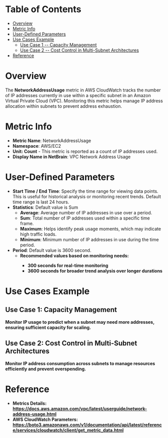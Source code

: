 # Table of Contents
- [Overview](#overview)
- [Metric Info](#metric-info)
- [User-Defined Parameters](#user-defined-parameters)
- [Use Cases Example](#example)
    - [Use Case 1 -- Capacity Management](#example-1) 
    - [Use Case 2 -- Cost Control in Multi-Subnet Architectures](#example-2)
- [Reference](#reference)

# Overview <a name="overview"></a>
The <b>NetworkAddressUsage</b>  metric in AWS CloudWatch tracks the number of IP addresses currently in use within a specific subnet in an Amazon Virtual Private Cloud (VPC). Monitoring this metric helps manage IP address allocation within subnets to prevent address exhaustion.

# Metric Info <a name="metric-info"></a>
* <b>Metric Name</b>: NetworkAddressUsage
* <b>Namespace</b>: AWS/EC2
* <b>Unit: Count</b> - This metric is reported as a count of IP addresses used.
* <b>Display Name in NetBrain</b>: VPC Network Address Usage

# User-Defined Parameters <a name="user-defined-parameters"></a>
* <b>Start Time / End Time</b>: Specify the time range for viewing data points. This is useful for historical analysis or monitoring recent trends. Default time range is last 24 hours.
* <b>Statistics</b>: Default value is Sum
  * <b>Average</b>: Average number of IP addresses in use over a period.
  * <b>Sum</b>: Total number of IP addresses used within a specific time frame.
  * <b>Maximum</b>: Helps identify peak usage moments, which may indicate high traffic loads.
  * <b>Minimum</b>: Minimum number of IP addresses in use during the time period.
* <b>Period</b>: Default value is 3600 second.
  * <b>Recommended values based on monitoring needs:
    * <b>300 seconds</b> for real-time monitoring
    * <b>3600 seconds</b> for broader trend analysis over longer durations

# Use Cases Example <a name="example"></a>
## Use Case 1: Capacity Management <a name="example-1"></a>

Monitor IP usage to predict when a subnet may need more addresses, ensuring sufficient capacity for scaling.

## Use Case 2: Cost Control in Multi-Subnet Architectures <a name="example-2"></a>
Monitor IP address consumption across subnets to manage resources efficiently and prevent overspending.


# Reference <a name="reference"></a>
* <b>Metrics Details</b>: https://docs.aws.amazon.com/vpc/latest/userguide/network-address-usage.html
* <b>AWS CloudWatch Parameters</b>: https://boto3.amazonaws.com/v1/documentation/api/latest/reference/services/cloudwatch/client/get_metric_data.html